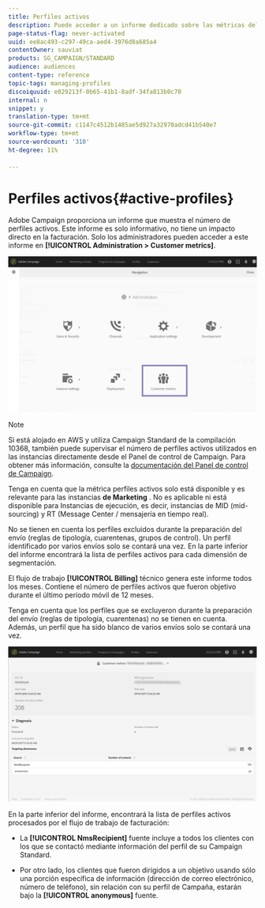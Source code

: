```yaml
---
title: Perfiles activos
description: Puede acceder a un informe dedicado sobre las métricas del cliente y visualizar los perfiles activos en la base de datos de Campañas.
page-status-flag: never-activated
uuid: ee8ac493-c297-49ca-aed4-3976d8a685a4
contentOwner: sauviat
products: SG_CAMPAIGN/STANDARD
audience: audiences
content-type: reference
topic-tags: managing-profiles
discoiquuid: e029213f-0b65-41b1-8adf-34fa813b0c70
internal: n
snippet: y
translation-type: tm+mt
source-git-commit: c1147c4512b1485ae5d927a32970adcd41b540e7
workflow-type: tm+mt
source-wordcount: '310'
ht-degree: 11%

---
```



# Perfiles activos{#active-profiles}

Adobe Campaign proporciona un informe que muestra el número de perfiles activos. Este informe es solo informativo, no tiene un impacto directo en la facturación. Solo los administradores pueden acceder a este informe en **[!UICONTROL Administration > Customer metrics]**.

![](assets/audience_active_profiles1.png)

>[!NOTE]
>
>Si está alojado en AWS y utiliza Campaign Standard de la compilación 10368, también puede supervisar el número de perfiles activos utilizados en las instancias directamente desde el Panel de control de Campaign. Para obtener más información, consulte la [documentación del Panel de control de Campaign](https://docs.adobe.com/content/help/es-ES/control-panel/using/performance-monitoring/active-profiles-monitoring.html).
>
>Tenga en cuenta que la métrica perfiles activos solo está disponible y es relevante para las instancias **de Marketing** . No es aplicable ni está disponible para Instancias de ejecución, es decir, instancias de MID (mid-sourcing) y RT (Message Center / mensajería en tiempo real).


No se tienen en cuenta los perfiles excluidos durante la preparación del envío (reglas de tipología, cuarentenas, grupos de control). Un perfil identificado por varios envíos solo se contará una vez. En la parte inferior del informe encontrará la lista de perfiles activos para cada dimensión de segmentación.

El flujo de trabajo **[!UICONTROL Billing]** técnico genera este informe todos los meses. Contiene el número de perfiles activos que fueron objetivo durante el último período móvil de 12 meses.

Tenga en cuenta que los perfiles que se excluyeron durante la preparación del envío (reglas de tipología, cuarentenas) no se tienen en cuenta. Además, un perfil que ha sido blanco de varios envíos solo se contará una vez.

![](assets/audience_active_profiles2.png)

En la parte inferior del informe, encontrará la lista de perfiles activos procesados por el flujo de trabajo de facturación:

* La **[!UICONTROL NmsRecipient]** fuente incluye a todos los clientes con los que se contactó mediante información del perfil de su Campaign Standard.

* Por otro lado, los clientes que fueron dirigidos a un objetivo usando sólo una porción específica de información (dirección de correo electrónico, número de teléfono), sin relación con su perfil de Campaña, estarán bajo la **[!UICONTROL anonymous]** fuente.
